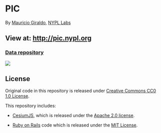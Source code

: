 # PIC

By [Mauricio Giraldo](https://github.com/mgiraldo), [NYPL Labs](//twitter.com/nypl_labs)

## View at: http://pic.nypl.org

### [Data repository](https://github.com/nypl/pic-data)

![](https://raw.github.com/NYPL/pic-app/master/app/assets/images/sample-04.png)

## License

Original code in this repository is released under [Creative Commons CC0 1.0 License](http://creativecommons.org/publicdomain/zero/1.0).

This repository includes:

- [CesiumJS](https://github.com/AnalyticalGraphicsInc/cesium/), which is released under the [Apache 2.0 license](http://www.apache.org/licenses/LICENSE-2.0.html).

- [Ruby on Rails](https://github.com/rails/rails) code which is released under the [MIT License](http://www.opensource.org/licenses/MIT).